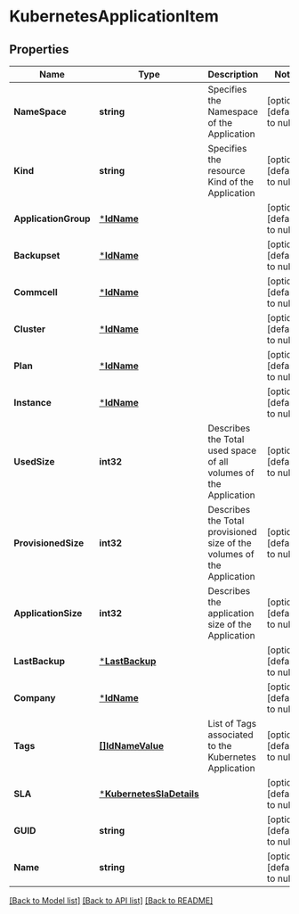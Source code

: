 # KubernetesApplicationItem

## Properties
Name | Type | Description | Notes
------------ | ------------- | ------------- | -------------
**NameSpace** | **string** | Specifies the Namespace of the Application | [optional] [default to null]
**Kind** | **string** | Specifies the resource Kind of the Application | [optional] [default to null]
**ApplicationGroup** | [***IdName**](IdName.md) |  | [optional] [default to null]
**Backupset** | [***IdName**](IdName.md) |  | [optional] [default to null]
**Commcell** | [***IdName**](IdName.md) |  | [optional] [default to null]
**Cluster** | [***IdName**](IdName.md) |  | [optional] [default to null]
**Plan** | [***IdName**](IdName.md) |  | [optional] [default to null]
**Instance** | [***IdName**](IdName.md) |  | [optional] [default to null]
**UsedSize** | **int32** | Describes the Total used space of all volumes of the Application | [optional] [default to null]
**ProvisionedSize** | **int32** | Describes the Total provisioned size of the volumes of the Application | [optional] [default to null]
**ApplicationSize** | **int32** | Describes the application size of the Application | [optional] [default to null]
**LastBackup** | [***LastBackup**](lastBackup.md) |  | [optional] [default to null]
**Company** | [***IdName**](IdName.md) |  | [optional] [default to null]
**Tags** | [**[]IdNameValue**](IdNameValue.md) | List of Tags associated to the Kubernetes Application | [optional] [default to null]
**SLA** | [***KubernetesSlaDetails**](KubernetesSLADetails.md) |  | [optional] [default to null]
**GUID** | **string** |  | [optional] [default to null]
**Name** | **string** |  | [optional] [default to null]

[[Back to Model list]](../README.md#documentation-for-models) [[Back to API list]](../README.md#documentation-for-api-endpoints) [[Back to README]](../README.md)

